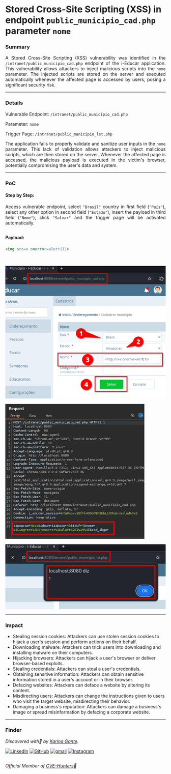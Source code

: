 # Stored Cross-Site Scripting (XSS) in endpoint `public_municipio_cad.php` parameter `nome`

### Summary

<p align="justify">A Stored Cross-Site Scripting (XSS) vulnerability was identified in the <code>/intranet/public_municipio_cad.php</code> endpoint of the i-Educar application. This vulnerability allows attackers to inject malicious scripts into the <code>nome</code> parameter. The injected scripts are stored on the server and executed automatically whenever the affected page is accessed by users, posing a significant security risk.</p>

---

### Details

Vulnerable Endpoint: `/intranet/public_municipio_cad.php`

Parameter: `nome`

Trigger Page: `/intranet/public_municipio_lst.php`

<p align="justify">The application fails to properly validate and sanitize user inputs in the <code>nome</code> parameter. This lack of validation allows attackers to inject malicious scripts, which are then stored on the server. Whenever the affected page is accessed, the malicious payload is executed in the victim's browser, potentially compromising the user's data and system.</p>

---

### PoC

#### Step by Step:

<p align="justify">Access vulnerable endpoint, select <code>"Brasil"</code> country in first field (<code>"País"</code>), select any other option in second field (<code>"Estado"</code>), insert the payload in third field (<code>"Nome"</code>), click <code>"Salvar"</code> and the trigger page will be activated automatically.</p>

##

#### Payload:

````html
<img src=x onerror=alert(1)>
````
</br>

![](/CVEs/images/storedXss4.png)

![](/CVEs/images/storedXss5.png)

![](/CVEs/images/storedXss6.png)

----

### Impact

<p align="justify">
<ul>
  <li>Stealing session cookies: Attackers can use stolen session cookies to hijack a user's session and perform actions on their behalf.</li>
  <li>Downloading malware: Attackers can trick users into downloading and installing malware on their computers.</li>
  <li>Hijacking browsers: Attackers can hijack a user's browser or deliver browser-based exploits.</li>
  <li>Stealing credentials: Attackers can steal a user's credentials.</li>
  <li>Obtaining sensitive information: Attackers can obtain sensitive information stored in a user's account or in their browser.</li>
  <li>Defacing websites: Attackers can deface a website by altering its content.</li>
  <li>Misdirecting users: Attackers can change the instructions given to users who visit the target website, misdirecting their behavior.</li>
  <li>Damaging a business's reputation: Attackers can damage a business's image or spread misinformation by defacing a corporate website.</li>
</ul>
</p>

---

### Finder

*Discovered with💜 by [Karina Gante](https://karinagante.github.io/).* 

[![LinkedIn](https://skillicons.dev/icons?i=linkedin&theme=dark)](https://www.linkedin.com/in/karina-gante/)
[![GitHub](https://skillicons.dev/icons?i=github&theme=dark)](https://www.github.com/KarinaGante/)
[![gmail](https://skillicons.dev/icons?i=gmail&theme=dark)](mailto:karina.g@aluno.ifsp.edu.br)
[![Instagram](https://skillicons.dev/icons?i=instagram&theme=dark)](https://www.instagram.com/karinovisk02/)

##

*Official Member of [CVE-Hunters](https://github.com/CVE-Hunters/cve-hunters)🏹*